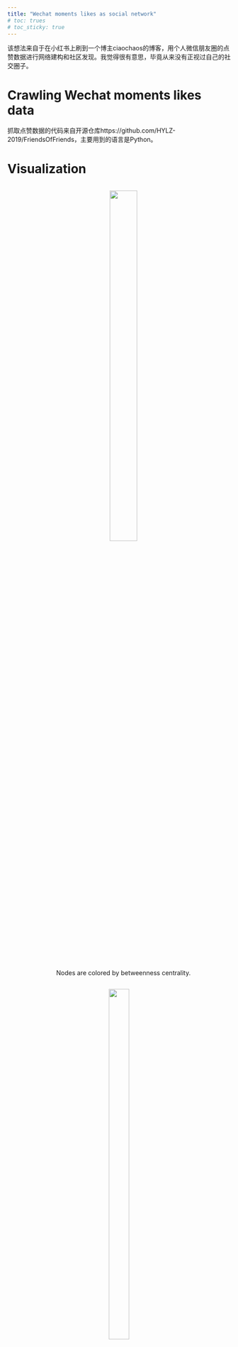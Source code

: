 ```yaml
---
title: "Wechat moments likes as social network"
# toc: trues
# toc_sticky: true
---
```


该想法来自于在小红书上刷到一个博主ciaochaos的博客，用个人微信朋友圈的点赞数据进行网络建构和社区发现。我觉得很有意思，毕竟从来没有正视过自己的社交圈子。

# Crawling Wechat moments likes data

抓取点赞数据的代码来自开源仓库https://github.com/HYLZ-2019/FriendsOfFriends，主要用到的语言是Python。

# Visualization
<!-- <center>
<!--   <img src="{{ site.url }}{{ site.baseurl }}/assets/images/post_figs/wechat-likes/fig1.jpg" width="45%" alt=""><figcaption>Nodes are colored by betweenness centrality.</figcaption><img src="{{ site.url }}{{ site.baseurl }}/assets/images/post_figs/wechat-likes/fig2.jpg" width="45%" alt=""><figcaption>Community detection visualization.</figcaption> -->
<!-- </center> -->
<center>
  <figure style="display: inline-block; text-align: center; margin-right: 20px;">
    <img src="{{ site.url }}{{ site.baseurl }}/assets/images/post_figs/wechat-likes/fig1.jpg" width="45%" alt="">
    <figcaption>Nodes are colored by betweenness centrality.</figcaption>
  </figure>
  <figure style="display: inline-block; text-align: center;">
    <img src="{{ site.url }}{{ site.baseurl }}/assets/images/post_figs/wechat-likes/fig2.jpg" width="45%" alt="">
    <figcaption>Community detection visualization.</figcaption>
  </figure>
</center>




